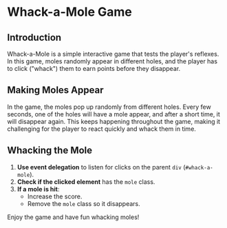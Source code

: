 # Whack-a-Mole Game

## Introduction
Whack-a-Mole is a simple interactive game that tests the player's reflexes. In this game, moles randomly appear in different holes, and the player has to click ("whack") them to earn points before they disappear.

## Making Moles Appear
In the game, the moles pop up randomly from different holes. Every few seconds, one of the holes will have a mole appear, and after a short time, it will disappear again. This keeps happening throughout the game, making it challenging for the player to react quickly and whack them in time.

## Whacking the Mole
1. **Use event delegation** to listen for clicks on the parent `div` (`#whack-a-mole`).
2. **Check if the clicked element** has the `mole` class.
3. **If a mole is hit**:
   - Increase the score.
   - Remove the `mole` class so it disappears.

Enjoy the game and have fun whacking moles!
